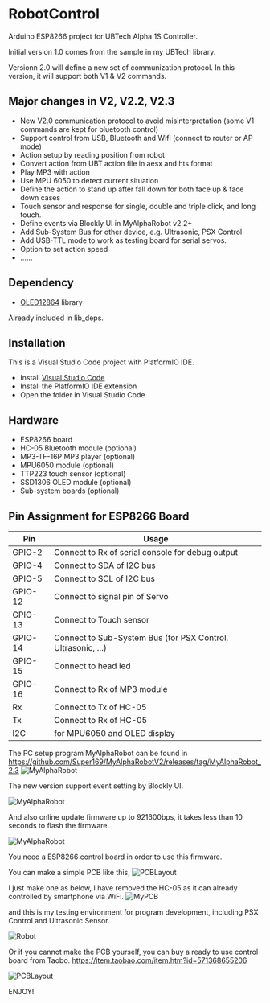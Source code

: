 # RobotControl

Arduino ESP8266 project for UBTech Alpha 1S Controller.

Initial version 1.0 comes from the sample in my UBTech library.

Versionn 2.0 will define a new set of communization protocol.
In this version, it will support both V1 & V2 commands.


## Major changes in V2, V2.2, V2.3

- New V2.0 communication protocol to avoid misinterpretation
  (some V1 commands are kept for bluetooth control)
- Support control from USB, Bluetooth and Wifi (connect to router or AP mode)
- Action setup by reading position from robot
- Convert action from UBT action file in aesx and hts format
- Play MP3 with action
- Use MPU 6050 to detect current situation
- Define the action to stand up after fall down for both face up & face down cases
- Touch sensor and response for single, double and triple click, and long touch.
- Define events via Blockly UI in MyAlphaRobot v2.2+
- Add Sub-System Bus for other device, e.g. Ultrasonic, PSX Control
- Add USB-TTL mode to work as testing board for serial servos.
- Option to set action speed
- ......


## Dependency

- [OLED12864] library

Already included in lib_deps.

## Installation

This is a Visual Studio Code project with PlatformIO IDE.

- Install [Visual Studio Code]
- Install the PlatformIO IDE extension
- Open the folder in Visual Studio Code

## Hardware

- ESP8266 board
- HC-05 Bluetooth module (optional)
- MP3-TF-16P MP3 player (optional)
- MPU6050 module (optional) 
- TTP223 touch sensor (optional)
- SSD1306 OLED module (optional)
- Sub-system boards (optional)

## Pin Assignment for ESP8266 Board

| Pin | Usage |
| ------ | ------ |
| GPIO-2 | Connect to Rx of serial console for debug output |
| GPIO-4 | Connect to SDA of I2C bus |
| GPIO-5 | Connect to SCL of I2C bus |
| GPIO-12 | Connect to signal pin of Servo |
| GPIO-13 | Connect to Touch sensor |
| GPIO-14 | Connect to Sub-System Bus (for PSX Control, Ultrasonic, ...) |
| GPIO-15 | Connect to head led |
| GPIO-16 | Connect to Rx of MP3 module |
| Rx | Connect to Tx of HC-05 |
| Tx | Connect to Rx of HC-05 |
| I2C | for MPU6050 and OLED display |

The PC setup program MyAlphaRobot can be found in https://github.com/Super169/MyAlphaRobotV2/releases/tag/MyAlphaRobot_2.3
![MyAlphaRobot](https://raw.githubusercontent.com/Super169/images/master/MyAlphaRobot/2.3/main-02-serial.png)

The new version support event setting by Blockly UI.

![MyAlphaRobot](https://raw.githubusercontent.com/Super169/images/master/MyAlphaRobot/2.3/event_handler.png)

And also online update firmware up to 921600bps, it takes less than 10 seconds to flash the firmware.

![MyAlphaRobot](https://raw.githubusercontent.com/Super169/images/master/MyAlphaRobot/2.3/burn-01.png)

You need a ESP8266 control board in order to use this firmware.

You can make a simple PCB like this,
![PCBLayout](https://raw.githubusercontent.com/Super169/images/master/RobotControlV2.0/PCB_v2_7.png)

I just make one as below, I have removed the HC-05 as it can already controlled by smartphone via WiFi.
![MyPCB](https://raw.githubusercontent.com/Super169/images/master/RobotControlV2.0/MyPCB_3.png)


and this is my testing environment for program development, including PSX Control and Ultrasonic Sensor.

![Robot](https://raw.githubusercontent.com/Super169/images/master/RobotControlV2.0/MyPCB_4.png)



Or if you cannot make the PCB yourself, you can buy a ready to use control board from Taobo.
https://item.taobao.com/item.htm?id=571368655206

![PCBLayout](https://raw.githubusercontent.com/Super169/images/master/RobotControlV2.0/TB-03.png)





ENJOY!

[UBTech]: <https://github.com/Super169/UBTech/releases/tag/RobotControl_2.0>
[OLED12864]: <https://github.com/Super169/OLED12864/releases/tag/RobotControl_2.0>
[espsoftwareserial]: <https://github.com/plerup/espsoftwareserial.git>
[Visual Studio Code]: <https://code.visualstudio.com/>
